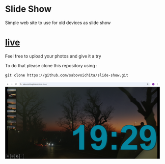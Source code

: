 # Slide Show

Simple web site to use for old devices as slide show

# [live](https://sabovoichita.github.io/slide-show/)

Feel free to upload your photos and give it a try

To do that please clone this repository using :

```
git clone https://github.com/sabovoichita/slide-show.git

```

![preview](preview.png)
